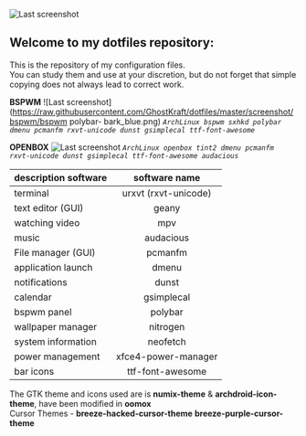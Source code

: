 ![Last screenshot](https://raw.githubusercontent.com/GhostKraft/dotfiles/master/.wallpaper/logo%20DF_GK.png)
## Welcome to my dotfiles repository:
This is the repository of my configuration files.
<br />You can study them and use at your discretion, but do not forget that simple copying does not always lead to correct work.

**BSPWM** 
![Last screenshot](https://raw.githubusercontent.com/GhostKraft/dotfiles/master/screenshot/bspwm/bspwm polybar- bark_blue.png)
*`ArchLinux bspwm sxhkd polybar dmenu pcmanfm rxvt-unicode dunst gsimplecal ttf-font-awesome`*

**OPENBOX** 
![Last screenshot](https://raw.githubusercontent.com/GhostKraft/dotfiles/master/screenshot/openbox/Openbox-dark_blue.png)
*`ArchLinux openbox tint2 dmenu pcmanfm rxvt-unicode dunst gsimplecal ttf-font-awesome audacious`*



| description software     |   software name     |
| ------------------------ |:-------------------:|
| terminal                 | urxvt (rxvt-unicode)|
| text editor  (GUI)       | geany               |
| watching video           | mpv                 |
| music                    | audacious	         |
| File manager (GUI)       | pcmanfm             |
| application launch       | dmenu      		 |
| notifications            | dunst               |
| calendar                 | gsimplecal          |
| bspwm panel              | polybar             |
| wallpaper manager        | nitrogen            |
| system information       | neofetch            |
| power management         | xfce4-power-manager |
| bar icons                | ttf-font-awesome    |

The GTK theme and icons used are is **numix-theme** & **archdroid-icon-theme**, have been modified in **oomox**
<br />Cursor Themes - **breeze-hacked-cursor-theme** **breeze-purple-cursor-theme**
